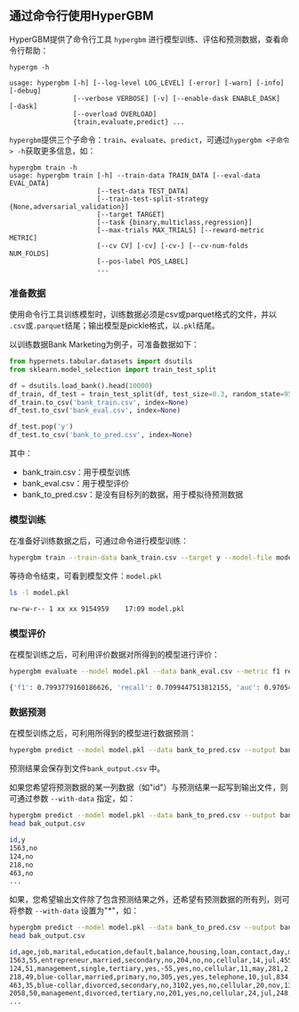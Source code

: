 ## 通过命令行使用HyperGBM


HyperGBM提供了命令行工具 `hypergbm` 进行模型训练、评估和预测数据，查看命令行帮助：
```console
hypergm -h

usage: hypergbm [-h] [--log-level LOG_LEVEL] [-error] [-warn] [-info] [-debug]
                [--verbose VERBOSE] [-v] [--enable-dask ENABLE_DASK] [-dask]
                [--overload OVERLOAD]
                {train,evaluate,predict} ...

```



`hypergbm`提供三个子命令：`train`、`evaluate`、`predict`，可通过`hypergbm <子命令> -h`获取更多信息，如：

```console
hypergbm train -h
usage: hypergbm train [-h] --train-data TRAIN_DATA [--eval-data EVAL_DATA]
                      [--test-data TEST_DATA]
                      [--train-test-split-strategy {None,adversarial_validation}]
                      [--target TARGET]
                      [--task {binary,multiclass,regression}]
                      [--max-trials MAX_TRIALS] [--reward-metric METRIC]
                      [--cv CV] [-cv] [-cv-] [--cv-num-folds NUM_FOLDS]
                      [--pos-label POS_LABEL]
                      ...
```



### 准备数据

使用命令行工具训练模型时，训练数据必须是csv或parquet格式的文件，并以 `.csv`或`.parquet`结尾；输出模型是pickle格式，以`.pkl`结尾。

以训练数据Bank Marketing为例子，可准备数据如下：

```python
from hypernets.tabular.datasets import dsutils
from sklearn.model_selection import train_test_split

df = dsutils.load_bank().head(10000)
df_train, df_test = train_test_split(df, test_size=0.3, random_state=9527)
df_train.to_csv('bank_train.csv', index=None)
df_test.to_csv('bank_eval.csv', index=None)

df_test.pop('y')
df_test.to_csv('bank_to_pred.csv', index=None)

```

其中：
* bank_train.csv：用于模型训练
* bank_eval.csv：用于模型评价
* bank_to_pred.csv：是没有目标列的数据，用于模拟待预测数据



### 模型训练

在准备好训练数据之后，可通过命令进行模型训练：

```bash
hypergbm train --train-data bank_train.csv --target y --model-file model.pkl
```

等待命令结束，可看到模型文件：`model.pkl`
```bash
ls -l model.pkl

rw-rw-r-- 1 xx xx 9154959    17:09 model.pkl
```



### 模型评价

在模型训练之后，可利用评价数据对所得到的模型进行评价：
```bash
hypergbm evaluate --model model.pkl --data bank_eval.csv --metric f1 recall auc

{'f1': 0.7993779160186626, 'recall': 0.7099447513812155, 'auc': 0.9705420982746849}

```



### 数据预测

在模型训练之后，可利用所得到的模型进行数据预测：

```bash
hypergbm predict --model model.pkl --data bank_to_pred.csv --output bank_output.csv
```

预测结果会保存到文件`bank_output.csv` 中。



如果您希望将预测数据的某一列数据（如"id"）与预测结果一起写到输出文件，则可通过参数 `--with-data` 指定，如：

```bash
hypergbm predict --model model.pkl --data bank_to_pred.csv --output bank_output.csv --with-data id
head bak_output.csv

id,y
1563,no
124,no
218,no
463,no
...
```



如果，您希望输出文件除了包含预测结果之外，还希望有预测数据的所有列，则可将参数 `--with-data` 设置为"*"，如：

```bash
hypergbm predict --model model.pkl --data bank_to_pred.csv --output bank_output.csv --with-data '*'
head bak_output.csv

id,age,job,marital,education,default,balance,housing,loan,contact,day,month,duration,campaign,pdays,previous,poutcome,y
1563,55,entrepreneur,married,secondary,no,204,no,no,cellular,14,jul,455,13,-1,0,unknown,no
124,51,management,single,tertiary,yes,-55,yes,no,cellular,11,may,281,2,266,6,failure,no
218,49,blue-collar,married,primary,no,305,yes,yes,telephone,10,jul,834,10,-1,0,unknown,no
463,35,blue-collar,divorced,secondary,no,3102,yes,no,cellular,20,nov,138,1,-1,0,unknown,no
2058,50,management,divorced,tertiary,no,201,yes,no,cellular,24,jul,248,1,-1,0,unknown,no
...
```


